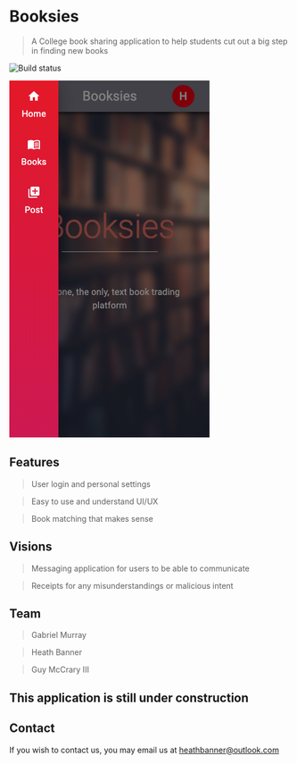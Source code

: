 

# Booksies

> A College book sharing application to help students cut out a big step in finding new books

![Build status](https://img.shields.io/badge/build-passing-brightgreen)

![Screen shot](Screenshot.png)

## Features

> User login and personal settings

> Easy to use and understand UI/UX

> Book matching that makes sense

## Visions

> Messaging application for users to be able to communicate

> Receipts for any misunderstandings or malicious intent

## Team

> Gabriel Murray

> Heath Banner

> Guy McCrary III

## This application is still under construction

## Contact

If you wish to contact us, you may email us at heathbanner@outlook.com